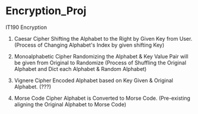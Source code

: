 # Encryption_Proj

IT190 Encryption

1. Caesar Cipher
   Shifting the Alphabet to the Right by Given Key from User.
   (Process of Changing Alphabet's Index by given shifting Key)

2. Monoalphabetic Cipher
   Randomizing the Alphabet & Key Value Pair will be given from Original to Randomize
   (Process of Shuffling the Original Alphabet and Dict each Alphabet & Random Alphabet)

3. Vignere Cipher
   Encoded Alphabet based on Key Given & Original Alphabet.
   (???)

4. Morse Code Cipher
   Alphabet is Converted to Morse Code.
   (Pre-existing aligning the Original Alphabet to Morse Code)
